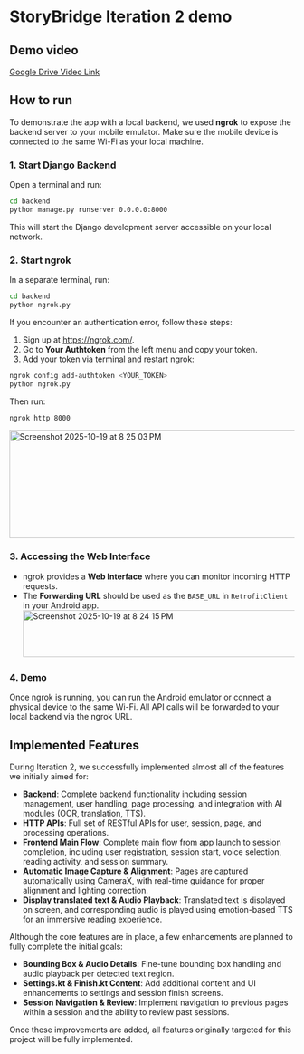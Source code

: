 # StoryBridge Iteration 2 demo

## Demo video
[Google Drive Video Link](https://drive.google.com/file/d/1--f2O0EBmdfJ4LIOAiRf4Nkua0eDT1nl/view?usp=sharing)

## How to run
To demonstrate the app with a local backend, we used **ngrok** to expose the backend server to your mobile emulator. Make sure the mobile device is connected to the same Wi-Fi as your local machine.

### 1. Start Django Backend
Open a terminal and run:

```bash
cd backend
python manage.py runserver 0.0.0.0:8000
```
This will start the Django development server accessible on your local network.

### 2. Start ngrok
In a separate terminal, run:
```bash
cd backend
python ngrok.py
```
If you encounter an authentication error, follow these steps:

1. Sign up at https://ngrok.com/.  
2. Go to **Your Authtoken** from the left menu and copy your token.  
3. Add your token via terminal and restart ngrok:
```bash
ngrok config add-authtoken <YOUR_TOKEN>
python ngrok.py
```

Then run:
```bash
ngrok http 8000
```
<img width="792" height="190" alt="Screenshot 2025-10-19 at 8 25 03 PM" src="https://github.com/user-attachments/assets/ca11b776-0a4a-44cd-a73a-67f7b4d8dc4f" />

### 3. Accessing the Web Interface
- ngrok provides a **Web Interface** where you can monitor incoming HTTP requests.
- The **Forwarding URL** should be used as the `BASE_URL` in `RetrofitClient` in your Android app.
  <img width="679" height="83" alt="Screenshot 2025-10-19 at 8 24 15 PM" src="https://github.com/user-attachments/assets/6ee35e3c-b1d7-4623-8c6d-6b524cb76d1d" />

### 4. Demo
Once ngrok is running, you can run the Android emulator or connect a physical device to the same Wi-Fi. All API calls will be forwarded to your local backend via the ngrok URL.


## Implemented Features

During Iteration 2, we successfully implemented almost all of the features we initially aimed for:

- **Backend**: Complete backend functionality including session management, user handling, page processing, and integration with AI modules (OCR, translation, TTS).  
- **HTTP APIs**: Full set of RESTful APIs for user, session, page, and processing operations.  
- **Frontend Main Flow**: Complete main flow from app launch to session completion, including user registration, session start, voice selection, reading activity, and session summary.  
- **Automatic Image Capture & Alignment**: Pages are captured automatically using CameraX, with real-time guidance for proper alignment and lighting correction.  
- **Display translated text & Audio Playback**: Translated text is displayed on screen, and corresponding audio is played using emotion-based TTS for an immersive reading experience.

Although the core features are in place, a few enhancements are planned to fully complete the initial goals:

- **Bounding Box & Audio Details**: Fine-tune bounding box handling and audio playback per detected text region.  
- **Settings.kt & Finish.kt Content**: Add additional content and UI enhancements to settings and session finish screens.  
- **Session Navigation & Review**: Implement navigation to previous pages within a session and the ability to review past sessions.

Once these improvements are added, all features originally targeted for this project will be fully implemented.

